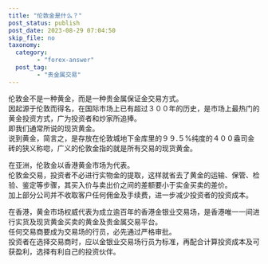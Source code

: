 ```yaml
---
title: "伦敦金是什么？"
post_status: publish
post_date: 2023-08-29 07:04:50
skip_file: no
taxonomy:
  category:
        - "forex-answer"
  post_tag:
        - "贵金属交易"
---
```


伦敦金不是一种黄金，而是一种贵金属保证金交易方式。  
因起源于伦敦而得名，在国际市场上已有超过３００年的历史，是市场上最热门的黄金投资方式，广为投资者和炒家所追捧。  
即我们通常所说的现货黄金。  
说到黄金，简言之，是存放在伦敦城地下金库里的９９.５%纯度的４００盎司金砖的狭义称唿，广义的伦敦金指的就是所有交易的现货黄金。

在亚洲，伦敦金以香港黄金市场为代表。  
伦敦金交易，投资者不必进行实物金的提取，这样就省去了黄金的运输、保管、检验、鉴定等步骤，其买入价与卖出价之间的差额要小于实金买卖的差价。  
加上部分公司并不收取客户任何佣金及手续费，进一步减少投资者的投资成本。

在香港，黄金市场权威代表为成立逾百年的香港金银业交易场，是香港唯一一间进行实货及现货黄金买卖的黄金及贵金属交易平台。  
任何交易商要成为交易场的行员，必先通过严格审批。  
投资者在选择交易商时，应以金银业交易场行员为标准，再配合计算投资成本及可获盈利，选择有利自己的投资伙伴。
